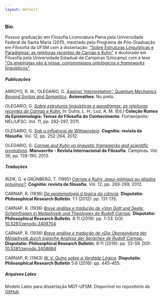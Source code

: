 ```yaml
---
layout: default
---
```



### Bio.

Possuo graduação em Filosofia Licenciatura Plena pela Universidade
Federal de Santa Maria (2011), mestrado pelo Programa de Pós-Graduação
em Filosofia da UFSM com a dissertação: ["Sobre Estruturas Linguísticas
e Paradigmas: as releituras recentes de Carnap e
Kuhn"]([[http://w3.ufsm.br/ppgf/wp-content/uploads/2011/10/dissertacao.pdf]](https://repositorio.ufsm.br/bitstream/handle/1/9122/SILVA%2c%20GILSON%20OLEGARIO%20DA.pdf?sequence=1&isAllowed=y)) e doutorado em Filosofia pela Universidade Estadual de Campinas (Unicamp) com a tese ["Os empiristas vão à missa: compromissos ontológicos e *frameworks* linguísticos"](https://github.com/gilsonolegario/gilsonolegario.github.io/blob/93264f0972ca1d03e4ddfb7ebe8cb0ec6659502f/Silva_GilsonOlegarioDa_D.pdf).

##### Publicações


ARROYO, R. W.,  OLEGARIO, G. *[Against ‘Interpretation’: Quantum Mechanics Beyond Syntax and Semantics](https://github.com/gilsonolegario/gilsonolegario.github.io/blob/9c4f84ee77fa08a6782507c9bdb118b085a96f84/against_interpretation_aam_axiomathes.pdf)*. **Axiomathes**. No prelo.


OLEGARIO, G. *[Sobre estruturas linguísticas e paradigmas: as releituras
recentes de Carnap e
Kuhn.](https://github.com/gilsonolegario/gilsonolegario.github.io/blob/master/artigoprincipia.pdf)
In:* Dutra, L. H.; Luz, A. M. (Ed.) **Coleção Rumos da Epistemologia:
Temas de Filosofia do Conhecimento**. Florianópolis: NEL/UFSC: Vol. 11,
pp. 282-297, 2011.

OLEGARIO, G. *[Sob a influência de
Wittgenstein](http://revistas.pucsp.br/index.php/cognitio/article/view/9366)*.
**Cognitio: revista de filosofia**. Vol. 12, pp. 252-264, 2012.

OLEGARIO, G. *[Carnap and Kuhn on linguistic frameworks and scientific
revolutions](http://www.scielo.br/scielo.php?script=sci_arttext&pid=S0100-60452013000100005&lng=pt&nrm=iso&tlng=en)*.
**Manuscrito - Revista Internacional de Filosofia**. Campinas. Vol. 36,
pp. 139-190, 2013.

##### Traduções

IRZIK, G. e GRÜNBERG, T. (1995) *[Carnap e Kuhn: arqui-inimigos ou
aliados
próximos?](http://revistas.pucsp.br/index.php/cognitio/article/view/10865)*.
**Cognitio: revista de filosofia**. Vol. 12, pp. 269-289, 2012.

CARNAP, R. (1936) *[Da epistemologia à lógica da
ciência](http://gredos.usal.es/jspui/bitstream/10366/123999/1/7.-_Olegario_da_Silva-Carnap.pdf)*.
**Disputatio: Philosophical Research Bulletin**. 1:1 (2012): pp.
131-135.

CARNAP, R. (1936) *[Breve análise e tradução de «Von Gott und Seele: Scheinfragen in Metaphysik und Theologie» de Rudolf Carnap](https://zenodo.org/record/3633699/files/2019daSilvaGonzales.pdf)*.
**Disputatio: Philosophical Research Bulletin**. 8:11 (2019): pp. 1-33. DOI: [10.5281/zenodo.3408704](10.5281/zenodo.3408704)

CARNAP, R. (1936) *[Breve análise e tradução de «Die Überwindung der Metaphysik durch logische Analyse der Sprache» de Rudolf Carnap.](https://zenodo.org/record/3633698/files/2019daSilva.pdf)*.
**Disputatio: Philosophical Research Bulletin**. 8:11 (2019): pp. 33-59. DOI: [10.5281/zenodo.3408684](10.5281/zenodo.3408684)

CARNAP, R. (1963) *[W. V. Quine sobre a Verdade Lógica](http://gredos.usal.es/jspui/bitstream/10366/132034/1/2016%20Carnap%20Quine.pdf)*. **Disputatio. Philosophical Research Bulletin** 5:6 (2016): pp. 445–455.



##### Arquivos Latex

Modelo Latex para dissertação MDT-UFSM. Disponível no repositório do
[GitHub](https://github.com/issoeocio/Nova-Classe-e-Modelo-Latex-MDT-UFSM)


